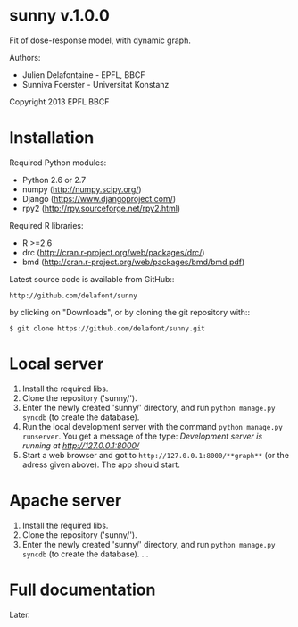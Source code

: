 sunny v.1.0.0
=============

Fit of dose-response model, with dynamic graph.

Authors:

* Julien Delafontaine - EPFL, BBCF
* Sunniva Foerster - Universitat Konstanz

Copyright 2013 EPFL BBCF <julien dot delafontaine at yandex dot com>

Installation
============

Required Python modules:
* Python 2.6 or 2.7
* numpy (http://numpy.scipy.org/)
* Django (https://www.djangoproject.com/)
* rpy2 (http://rpy.sourceforge.net/rpy2.html)

Required R libraries:
* R >=2.6
* drc (http://cran.r-project.org/web/packages/drc/)
* bmd (http://cran.r-project.org/web/packages/bmd/bmd.pdf)

Latest source code is available from GitHub::

    http://github.com/delafont/sunny

by clicking on "Downloads", or by cloning the git repository with::

    $ git clone https://github.com/delafont/sunny.git

Local server
============

1. Install the required libs.
2. Clone the repository ('sunny/').
3. Enter the newly created 'sunny/' directory, and run
    `python manage.py syncdb` (to create the database).
4. Run the local development server with the command
    `python manage.py runserver`. You get a message of the type:
    *Development server is running at http://127.0.0.1:8000/*
5. Start a web browser and got to `http://127.0.0.1:8000/**graph**`
    (or the adress given above). The app should start.

Apache server
=============

1. Install the required libs.
2. Clone the repository ('sunny/').
3. Enter the newly created 'sunny/' directory, and run
    `python manage.py syncdb` (to create the database).
...

Full documentation
==================

Later.

